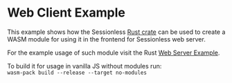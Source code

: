 # Web Client Example

This example shows how the Sessionless [Rust crate]() can be used to 
create a WASM module for using it in the frontend for Sessionless web server.

For the example usage of such module visit the Rust [Web Server Example]().

To build it for usage in vanilla JS without modules run: <br>
`wasm-pack build --release --target no-modules`
